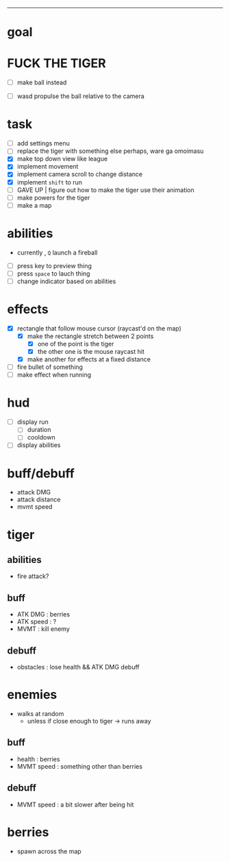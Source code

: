 

---


# goal


# FUCK THE TIGER
- [ ] make ball instead
- [ ] wasd propulse the ball relative to the camera



# task
- [ ] add settings menu
- [ ] replace the tiger with something else perhaps, ware ga omoimasu
- [x] make top down view like league
- [x] implement movement
- [x] implement camera scroll to change distance
- [x] implement `shift` to run
- [ ] GAVE UP | figure out how to make the tiger use their animation
- [ ] make powers for the tiger
- [ ] make a map

# abilities
- currently , `Q` launch a fireball
- [ ] press key to preview thing
- [ ] press `space` to lauch thing
- [ ] change indicator based on abilities

# effects
- [x] rectangle that follow mouse cursor (raycast'd on the map)
    - [x] make the rectangle stretch between 2 points
        - [x] one of the point is the tiger
        - [x] the other one is the mouse raycast hit
    - [x] make another for effects at a fixed distance
- [ ] fire bullet of something
- [ ] make effect when running

# hud
- [ ] display run
    - [ ] duration
    - [ ] cooldown
- [ ] display abilities

# buff/debuff
- attack DMG
- attack distance
- mvmt speed

# tiger
## abilities
- fire attack?
## buff
- ATK DMG : berries
- ATK speed : ?
- MVMT : kill enemy
## debuff
- obstacles : lose health && ATK DMG debuff

# enemies
- walks at random
    - unless if close enough to tiger -> runs away
## buff
- health : berries
- MVMT speed : something other than berries
## debuff
- MVMT speed : a bit slower after being hit


# berries
- spawn across the map
